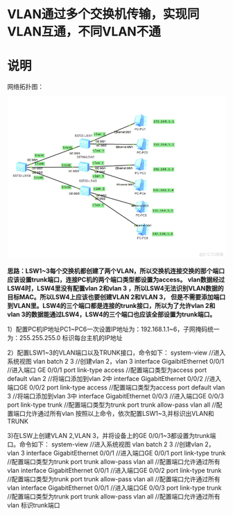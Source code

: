# VLAN通过多个交换机传输，实现同VLAN互通，不同VLAN不通



# 说明

网络拓扑图：

![VLAN通过多个交换机传输，实现同VLAN互通，不同VLAN不通_运用](https://raw.githubusercontent.com/kengerlwl/kengerlwl.github.io/refs/heads/master/image/27585c10df88135ff438aec38b8370e5/18366101eb0c1a747752dcb59c9d34fe.png)

**思路：LSW1~3每个交换机都创建了两个VLAN，所以交换机连接交换的那个端口应该设置trunk端口，连接PC机的两个端口类型都设置为access。**
**vlan数据经过LSW4时，LSW4里没有配置vlan 2和vlan 3 ，所以LSW4无法识别VLAN数据的目标MAC。所以LSW4上应该也要创建VLAN 2和VLAN 3，**
**但是不需要添加端口到VLAN里。LSW4的三个端口都是连接的trunk接口，所以为了允许vlan 2和vlan 3的数据能通过LSW4，LSW4的三个端口也应该全部设置为trunk端口。**

1）配置PC机IP地址PC1~PC6一次设置IP地址为：192.168.1.1~6，子网掩码统一为：255.255.255.0
标识每台主机的IP地址

2）配置LSW1~3的VLAN端口以及TRUNK接口，命令如下：
system-view //进入系统视图
vlan batch 2 3 //创建vlan 2，vlan 3
interface GigaibitEthernet 0/0/1 //进入端口 GE 0/0/1
port link-type access //配置端口类型为access
port default vlan 2 //将端口添加到vlan 2中
interface GigabitEthernet 0/0/2 //进入端口GE 0/0/2
port link-type access //配置端口类型为access
port default vlan 3 //将端口添加到vlan 3中
interface GigabitEthernet 0/0/3 //进入端口GE 0/0/3
port link-type trunk //配置端口类型为trunk
port trunk allow-pass vlan all //配置端口允许通过所有vlan
按照以上命令，依次配置LSW1~3,并标识出VLAN和TRUNK

3)在LSW上创建VLAN 2,VLAN 3，并将设备上的GE 0/0/1~3都设置为trunk端口。命令如下：
system-view //进入系统视图
vlan batch 2 3 //创建vlan 2，vlan 3
interface GigabitEthernet 0/0/1 //进入端口GE 0/0/1
port link-type trunk //配置端口类型为trunk
port trunk allow-pass vlan all //配置端口允许通过所有vlan
interface GigabitEthernet 0/0/1 //进入端口GE 0/0/2
port link-type trunk //配置端口类型为trunk
port trunk allow-pass vlan all //配置端口允许通过所有vlan
interface GigabitEthernet 0/0/1 //进入端口GE 0/0/3
port link-type trunk //配置端口类型为trunk
port trunk allow-pass vlan all //配置端口允许通过所有vlan
标识trunk端口

